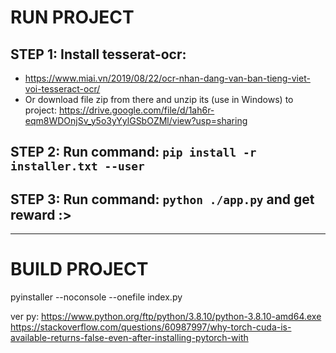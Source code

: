 # RUN PROJECT

## STEP 1: Install tesserat-ocr:
 - https://www.miai.vn/2019/08/22/ocr-nhan-dang-van-ban-tieng-viet-voi-tesseract-ocr/
 - Or download file zip from there and unzip its (use in Windows) to project: https://drive.google.com/file/d/1ah6r-eqm8WDOnjSv_y5o3yYylGSbOZMl/view?usp=sharing 

## STEP 2: Run command: `pip install -r installer.txt --user`

## STEP 3: Run command: `python ./app.py` and get reward :>

_______

# BUILD PROJECT

pyinstaller --noconsole --onefile index.py

ver py: https://www.python.org/ftp/python/3.8.10/python-3.8.10-amd64.exe
https://stackoverflow.com/questions/60987997/why-torch-cuda-is-available-returns-false-even-after-installing-pytorch-with